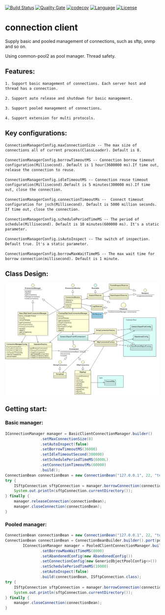 [![Build Status](https://travis-ci.org/4admin2root/myhomework.svg?branch=master)](https://travis-ci.org/xvzhu/connection-client)
[![Quality Gate](https://img.shields.io/badge/qualitygate-passing-brightgreen.svg)](https://sonarcloud.io/dashboard?id=xvzhu_connection-client)
[![codecov](https://codecov.io/gh/xvzhu/connection-client/branch/master/graph/badge.svg)](https://codecov.io/gh/xvzhu/connection-client)
[![Language](https://img.shields.io/badge/language-java-blue.svg)]()
[![License](https://img.shields.io/badge/license-Apache2.0-brightgreen.svg)](LICENSE)


# connection client
Supply basic and pooled management of connections, such as sftp, snmp and so on.

Using common-pool2 as pool manager. Thread safety.

## Features:

```
1. Support basic management of connections. Each server host and thread has a connection.

2. Support auto release and shutdown for basic management.

3. Support pooled management of connections.

4. Support extension for multi protocols.
```


## Key configurations:

```
ConnectionManagerConfig.maxConnectionSize -- The max size of connections all of current process(ClassLoader). Default is 8.

ConnectionManagerConfig.borrowTimeoutMS -- Connection borrow timeout configuration(Millisecond). Default is 1 hour(3600000 ms).If time out, release the connection to reuse.

ConnectionManagerConfig.idleTimeoutMS -- Connection reuse timeout configuration(Millisecond).Default is 5 minutes(300000 ms).If time out, close the connection.

ConnectionManagerConfig.connectionTimeoutMs --  Connect timeout configuration for jsch(Millisecond). Default is 5000 million seconds. If time out, close the connection.

ConnectionManagerConfig.schedulePeriodTimeMS -- The period of schedule(Millisecond). Default is 10 minutes(600000 ms). It's a static parameter.

ConnectionManagerConfig.isAutoInspect -- The switch of inspection. Default true. It's a static parameter.

ConnectionManagerConfig.borrowMaxWaitTimeMS -- The max wait time for borrow connection(millisecond). Default is 1 minute.

```

## Class Design:

![design](design.png "design")


## Getting start:
### Basic manager:

```java
IConnectionManager manager = BasicClientConnectionManager.builder()
                .setMaxConnectionSize(8)
                .setAutoInspect(false)
                .setBorrowTimeoutMS(36000)
                .setIdleTimeoutSecond(300000)
                .setSchedulePeriodTimeMS(6000L)
                .setConnectionTimeoutMs(60000)
                .build();
ConnectionBean connectionBean = new ConnectionBean("127.0.0.1", 22, "test", "test");getConnectionBean();
try {
    ISftpConnection sftpConnection = manager.borrowConnection(connectionBean, ISftpConnection.class);
    System.out.println(sftpConnection.currentDirectory());
} finally {
    manager.releaseConnection(connectionBean);
    manager.closeConnection(connectionBean);
}
```

### Pooled manager:

```java
ConnectionBean connectionBean = new ConnectionBean("127.0.0.1", 22, "test", "test");
ConnectionBean connectionBean = ConnectionBeanBuilder.builder().port(port).build().getConnectionBean();
        IConnectionManager manager = PooledClientConnectionManager.builder()
                .setBorrowMaxWaitTimeMS(8000)
                .setAbandonedConfig(new AbandonedConfig())
                .setConnectionConfig(new GenericObjectPoolConfig<>())
                .setSchedulePeriodTimeMS(10000)
                .setAutoInspect(false)
                .build(connectionBean, ISftpConnection.class);
try {
    ISftpConnection sftpConnection = manager.borrowConnection(connectionBean, ISftpConnection.class);
    System.out.println(sftpConnection.currentDirectory());
} finally {
    manager.closeConnection(connectionBean);
}
```

